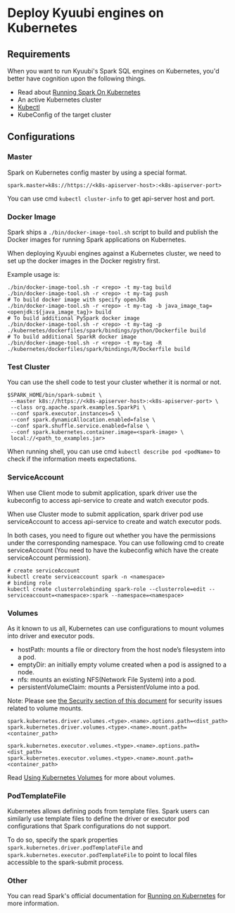 <!--
- Licensed to the Apache Software Foundation (ASF) under one or more
- contributor license agreements.  See the NOTICE file distributed with
- this work for additional information regarding copyright ownership.
- The ASF licenses this file to You under the Apache License, Version 2.0
- (the "License"); you may not use this file except in compliance with
- the License.  You may obtain a copy of the License at
-
-   http://www.apache.org/licenses/LICENSE-2.0
-
- Unless required by applicable law or agreed to in writing, software
- distributed under the License is distributed on an "AS IS" BASIS,
- WITHOUT WARRANTIES OR CONDITIONS OF ANY KIND, either express or implied.
- See the License for the specific language governing permissions and
- limitations under the License.
-->

# Deploy Kyuubi engines on Kubernetes

## Requirements

When you want to run Kyuubi's Spark SQL engines on Kubernetes, you'd better have cognition upon the following things.

* Read about [Running Spark On Kubernetes](https://spark.apache.org/docs/latest/running-on-kubernetes.html)
* An active Kubernetes cluster
* [Kubectl](https://kubernetes.io/docs/reference/kubectl/overview/)
* KubeConfig of the target cluster

## Configurations

### Master

Spark on Kubernetes config master by using a special format.

`spark.master=k8s://https://<k8s-apiserver-host>:<k8s-apiserver-port>`

You can use cmd `kubectl cluster-info` to get api-server host and port.

### Docker Image

Spark ships a `./bin/docker-image-tool.sh` script to build and publish the Docker images for running Spark applications on Kubernetes.

When deploying Kyuubi engines against a Kubernetes cluster, we need to set up the docker images in the Docker registry first.

Example usage is:

```shell
./bin/docker-image-tool.sh -r <repo> -t my-tag build
./bin/docker-image-tool.sh -r <repo> -t my-tag push
# To build docker image with specify openJdk 
./bin/docker-image-tool.sh -r <repo> -t my-tag -b java_image_tag=<openjdk:${java_image_tag}> build
# To build additional PySpark docker image
./bin/docker-image-tool.sh -r <repo> -t my-tag -p ./kubernetes/dockerfiles/spark/bindings/python/Dockerfile build
# To build additional SparkR docker image
./bin/docker-image-tool.sh -r <repo> -t my-tag -R ./kubernetes/dockerfiles/spark/bindings/R/Dockerfile build
```

### Test Cluster

You can use the shell code to test your cluster whether it is normal or not.

```shell
$SPARK_HOME/bin/spark-submit \
 --master k8s://https://<k8s-apiserver-host>:<k8s-apiserver-port> \
 --class org.apache.spark.examples.SparkPi \
 --conf spark.executor.instances=5 \
 --conf spark.dynamicAllocation.enabled=false \
 --conf spark.shuffle.service.enabled=false \
 --conf spark.kubernetes.container.image=<spark-image> \
 local://<path_to_examples.jar>
```

When running shell, you can use cmd `kubectl describe pod <podName>` to check if the information meets expectations.

### ServiceAccount

When use Client mode to submit application, spark driver use the kubeconfig to access api-service to create and watch executor pods.

When use Cluster mode to submit application, spark driver pod use serviceAccount to access api-service to create and watch executor pods.

In both cases, you need to figure out whether you have the permissions under the corresponding namespace. You can use following cmd to create serviceAccount (You need to have the kubeconfig which have the create serviceAccount permission).

```shell
# create serviceAccount
kubectl create serviceaccount spark -n <namespace>
# binding role
kubectl create clusterrolebinding spark-role --clusterrole=edit --serviceaccount=<namespace>:spark --namespace=<namespace>
```

### Volumes

As it known to us all, Kubernetes can use configurations to mount volumes into driver and executor pods.

* hostPath: mounts a file or directory from the host node’s filesystem into a pod.
* emptyDir: an initially empty volume created when a pod is assigned to a node.
* nfs: mounts an existing NFS(Network File System) into a pod.
* persistentVolumeClaim: mounts a PersistentVolume into a pod.

Note: Please
see [the Security section of this document](https://spark.apache.org/docs/latest/running-on-kubernetes.html#security) for security issues related to volume mounts.

```
spark.kubernetes.driver.volumes.<type>.<name>.options.path=<dist_path>
spark.kubernetes.driver.volumes.<type>.<name>.mount.path=<container_path>

spark.kubernetes.executor.volumes.<type>.<name>.options.path=<dist_path>
spark.kubernetes.executor.volumes.<type>.<name>.mount.path=<container_path>
```

Read [Using Kubernetes Volumes](https://spark.apache.org/docs/latest/running-on-kubernetes.html#using-kubernetes-volumes) for more about volumes.

### PodTemplateFile

Kubernetes allows defining pods from template files. Spark users can similarly use template files to define the driver or executor pod configurations that Spark configurations do not support.

To do so, specify the spark properties `spark.kubernetes.driver.podTemplateFile` and `spark.kubernetes.executor.podTemplateFile` to point to local files accessible to the spark-submit process.

### Other

You can read Spark's official documentation for [Running on Kubernetes](https://spark.apache.org/docs/latest/running-on-kubernetes.html) for more information.
